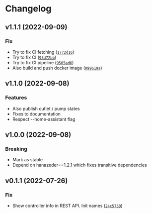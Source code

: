 # Changelog

<!--next-version-placeholder-->

## v1.1.1 (2022-09-09)
### Fix
* Try to fix CI fetching ([`1772d16`](https://github.com/unverbraucht/hanazeder_server/commit/1772d16c142f6e3c38eb0bf710d5131ce02dc342))
* Try to fix CI ([`93d72bb`](https://github.com/unverbraucht/hanazeder_server/commit/93d72bb80aada33d79642def445cc66ae91449b8))
* Try to fix CI pipeline ([`9505ad6`](https://github.com/unverbraucht/hanazeder_server/commit/9505ad6587d24c7009d3f113a722c5816e38b32c))
* Also build and push docker image ([`099619a`](https://github.com/unverbraucht/hanazeder_server/commit/099619aff77418fd3f7ac1761203d5f5476dd9ec))

## v1.1.0 (2022-09-08)
### Features
* Also publish outlet / pump states
* Fixes to documentation
* Respect --home-assistant flag

## v1.0.0 (2022-09-08)
### Breaking
* Mark as stable
* Depend on hanazeder==1.2.1 which fixes transitive dependencies

## v0.1.1 (2022-07-26)
### Fix
* Show controller info in REST API. Init names ([`24c5750`](https://github.com/unverbraucht/hanazeder_server/commit/24c5750f98a7a1851fa7eeed6f1deaaff354239e))
